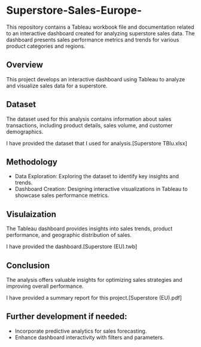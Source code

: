 # Superstore-Sales-Europe-
This repository contains a Tableau workbook file and documentation related to an interactive dashboard created for analyzing superstore sales data. The dashboard presents sales performance metrics and trends for various product categories and regions.
## Overview
This project develops an interactive dashboard using Tableau to analyze and visualize sales data for a superstore.
## Dataset
The dataset used for this analysis contains information about sales transactions, including product details, sales volume, and customer demographics.

I have provided the dataset that I used for analysis.[Superstore TBlu.xlsx]
## Methodology
- Data Exploration: Exploring the dataset to identify key insights and trends.
- Dashboard Creation: Designing interactive visualizations in Tableau to showcase sales performance metrics.
## Visulaization
The Tableau dashboard provides insights into sales trends, product performance, and geographic distribution of sales.

I have provided the dashboard.[Superstore (EU).twb]
## Conclusion
The analysis offers valuable insights for optimizing sales strategies and improving overall performance.

I have provided a summary report for this project.[Superstore (EU).pdf]
## Further development if needed:
- Incorporate predictive analytics for sales forecasting.
- Enhance dashboard interactivity with filters and parameters.

